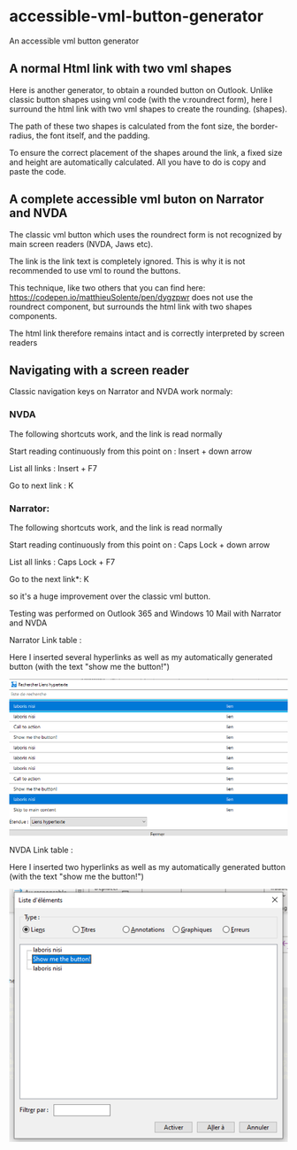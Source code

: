 # accessible-vml-button-generator
An accessible vml button generator

## A normal Html link with two vml shapes


Here is another generator, to obtain a rounded button on Outlook. Unlike classic button shapes using vml code (with the v:roundrect form), here I surround the html link with two vml shapes to create the rounding. (shapes). 

The path of these two shapes is calculated from the font size, the border-radius, the font itself, and the padding. 

To ensure the correct placement of the shapes around the link, a fixed size and height are automatically calculated. All you have to do is copy and paste the code. 

## A complete accessible vml buton on Narrator and NVDA

The classic vml button which uses the roundrect form is not recognized by main screen readers (NVDA, Jaws etc). 

The link is the link text is completely ignored. This is why it is not recommended to use vml to round the buttons.

This technique, like two others that you can find here: https://codepen.io/matthieuSolente/pen/dygzpwr does not use the roundrect component, but surrounds the html link with two shapes components. 

The html link therefore remains intact and is correctly interpreted by screen readers

## Navigating with a screen reader
Classic navigation keys on Narrator and NVDA work normaly: 

### NVDA

The following shortcuts work, and the link is read normally

Start reading continuously from this point on : Insert + down arrow

List all links :	Insert + F7

Go to next link	: K

### Narrator:

The following shortcuts work, and the link is read normally

Start reading continuously from this point on	: Caps Lock + down arrow

List all links :	Caps Lock + F7

Go to the next link*: 	K

so it's a huge improvement over the classic vml button.

Testing was performed on Outlook 365 and Windows 10 Mail with Narrator and NVDA


Narrator Link table :

Here I inserted several hyperlinks as well as my automatically generated button (with the text "show me the button!")

![Narrator Link table](https://github.com/matthieuSolente/accessible-vml-button-generator/blob/main/narrator-link-table.png)


NVDA Link table :

Here I inserted two hyperlinks as well as my automatically generated button (with the text "show me the button!")

![NVDA Link table](https://github.com/matthieuSolente/accessible-vml-button-generator/blob/main/Nvda-element-list.PNG)

